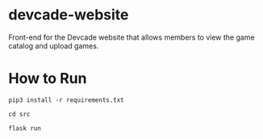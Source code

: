 # devcade-website
Front-end for the Devcade website that allows members to view the game catalog and upload games.

# How to Run
`pip3 install -r requirements.txt`

`cd src`

`flask run`